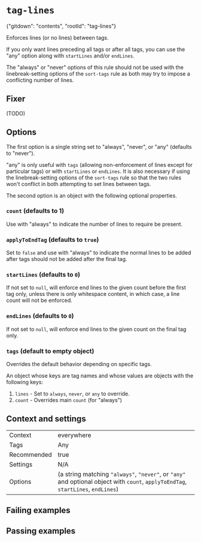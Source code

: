# `tag-lines`

{"gitdown": "contents", "rootId": "tag-lines"}

Enforces lines (or no lines) between tags.

If you only want lines preceding all tags or after all tags, you can use
the "any" option along with `startLines` and/or `endLines`.

The "always" or "never" options of this rule should not
be used with the linebreak-setting options of the `sort-tags` rule as both
may try to impose a conflicting number of lines.

## Fixer

(TODO)

## Options

The first option is a single string set to "always", "never", or "any"
(defaults to "never").

"any" is only useful with `tags` (allowing non-enforcement of lines except
for particular tags) or with `startLines` or `endLines`. It is also
necessary if using the linebreak-setting options of the `sort-tags` rule
so that the two rules won't conflict in both attempting to set lines
between tags.

The second option is an object with the following optional properties.

### `count` (defaults to 1)

Use with "always" to indicate the number of lines to require be present.

### `applyToEndTag` (defaults to `true`)

Set to `false` and use with "always" to indicate the normal lines to be
added after tags should not be added after the final tag.

### `startLines` (defaults to `0`)

If not set to `null`, will enforce end lines to the given count before the
first tag only, unless there is only whitespace content, in which case,
a line count will not be enforced.

### `endLines` (defaults to `0`)

If not set to `null`, will enforce end lines to the given count on the
final tag only.

### `tags` (default to empty object)

Overrides the default behavior depending on specific tags.

An object whose keys are tag names and whose values are objects with the
following keys:

1. `lines` - Set to `always`, `never`, or `any` to override.
2. `count` - Overrides main `count` (for "always")

## Context and settings

|||
|---|---|
|Context|everywhere|
|Tags|Any|
|Recommended|true|
|Settings|N/A|
|Options|(a string matching `"always"`, `"never"`, or `"any"` and optional object with `count`, `applyToEndTag`, `startLines`, `endLines`)|

## Failing examples

<!-- assertions-failing tagLines -->

## Passing examples

<!-- assertions-passing tagLines -->

